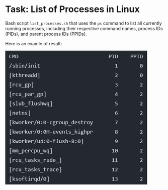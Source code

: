# Task: List of Processes in Linux

Bash script `list_processes.sh` that uses the `ps` command to list all currently running processes, including their respective command names, process IDs (PIDs), and parent process IDs (PPIDs).

Here is an examle of result:

![](./images/example.jpg)
